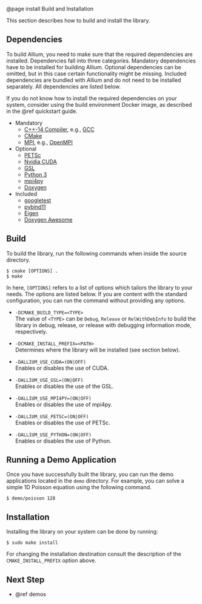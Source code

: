 @page install Build and Installation

This section describes how to build and install the library.

## Dependencies

To build Allium, you need to make sure that the required dependencies are
installed. Dependencies fall into three categories. Mandatory dependencies
have to be installed for building Allium. Optional dependencies can be
omitted, but in this case certain functionality might be missing.
Included dependencies are bundled with Allium and do not need to be installed
separately. All dependencies are listed below.

If you do not know how to install the required dependencies on your system,
consider using the build environment Docker image, as described in the
@ref quickstart guide.

- Mandatory
  - [C++-14 Compiler](https://en.wikipedia.org/wiki/C%2B%2B14),
    e.g., [GCC](https://gcc.gnu.org/)
  - [CMake](https://cmake.org)
  - [MPI](https://en.wikipedia.org/wiki/Message_Passing_Interface), e.g.,
    [OpenMPI](https://www.open-mpi.org/)
- Optional
  - [PETSc](https://www.python.org/)
  - [Nvidia CUDA](https://developer.nvidia.com/cuda-zone)
  - [GSL](https://www.gnu.org/software/gsl/)
  - [Python 3](https://www.python.org/)
  - [mpi4py](https://bitbucket.org/mpi4py/mpi4py)
  - [Doxygen](https://doxygen.nl)
- Included
  - [googletest](https://github.com/google/googletest)
  - [pybind11](https://github.com/pybind/pybind11)
  - [Eigen](http://eigen.tuxfamily.org/)
  - [Doxygen Awesome](https://jothepro.github.io/doxygen-awesome-css/)

## Build

To build the library, run the following commands when inside the source
directory.

    $ cmake [OPTIONS] .
    $ make

In here, `[OPTIONS]` refers to a list of options which tailors the library
to your needs. The options are listed below. If you are content with the
standard configuration, you can run the command without providing any
options.

- `-DCMAKE_BUILD_TYPE=<TYPE>`  
  The value of `<TYPE>` can be `Debug`, `Release` or `RelWithDebInfo` to
  build the library in debug, release, or release with debugging information
  mode, respectively.

- `-DCMAKE_INSTALL_PREFIX=<PATH>`  
  Determines where the library will be installed (see section below).

- `-DALLIUM_USE_CUDA=(ON|OFF)`  
  Enables or disables the use of CUDA.

- `-DALLIUM_USE_GSL=(ON|OFF)`  
  Enables or disables the use of the GSL.

- `-DALLIUM_USE_MPI4PY=(ON|OFF)`  
  Enables or disables the use of mpi4py.

- `-DALLIUM_USE_PETSC=(ON|OFF)`  
  Enables or disables the use of PETSc.

- `-DALLIUM_USE_PYTHON=(ON|OFF)`  
  Enables or disables the use of Python.

## Running a Demo Application

Once you have successfully built the library, you can run the demo
applications located in the `demo` directory. For example, you can solve a
simple 1D Poisson equation using the following command.

    $ demo/poisson 128

## Installation

Installing the library on your system can be done by running:

    $ sudo make install

For changing the installation destination consult the description of the
`CMAKE_INSTALL_PREFIX` option above.

## Next Step

- @ref demos
